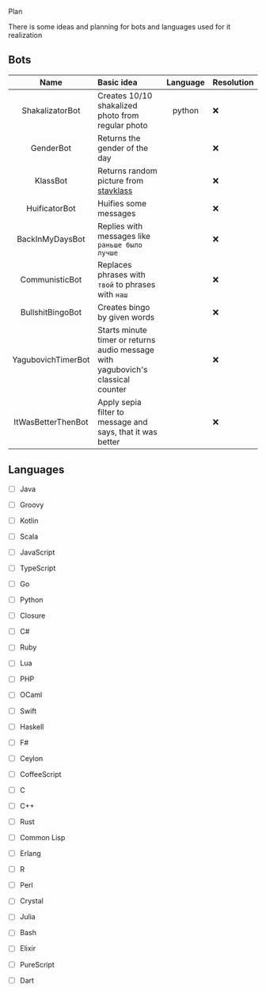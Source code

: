  Plan

There is some ideas and planning for bots and languages used for it realization

## Bots

| Name               | Basic idea                                                                       | Language | Resolution |
| :---:              | :---                                                                             | :---:    | :---       |
| ShakalizatorBot    | Creates 10/10 shakalized photo from regular photo                                | python   | :x:        |
| GenderBot          | Returns the gender of the day                                                    |          | :x:        |
| KlassBot           | Returns random picture from [stavklass](http://stavklass.ru)                     |          | :x:        |
| HuificatorBot      | Huifies some messages                                                            |          | :x:        |
| BackInMyDaysBot    | Replies with messages like `раньше было лучше`                                   |          | :x:        |
| CommunisticBot     | Replaces phrases with `твой` to phrases with `наш`                               |          | :x:        |
| BullshitBingoBot   | Creates bingo by given words                                                     |          | :x:        |
| YagubovichTimerBot | Starts minute timer or returns audio message with yagubovich's classical counter |          | :x:        |
| ItWasBetterThenBot | Apply sepia filter to message and says, that it was better                       |          | :x:        |


## Languages

- [ ] Java
- [ ] Groovy
- [ ] Kotlin
- [ ] Scala
- [ ] JavaScript
- [ ] TypeScript
- [ ] Go
- [ ] Python
- [ ] Closure
- [ ] C#
- [ ] Ruby
- [ ] Lua
- [ ] PHP
- [ ] OCaml
- [ ] Swift
- [ ] Haskell
- [ ] F#
- [ ] Ceylon
- [ ] CoffeeScript
- [ ] C
- [ ] C++
- [ ] Rust
- [ ] Common Lisp
- [ ] Erlang
- [ ] R
- [ ] Perl
- [ ] Crystal
- [ ] Julia
- [ ] Bash
- [ ] Elixir
- [ ] PureScript
- [ ] Dart

